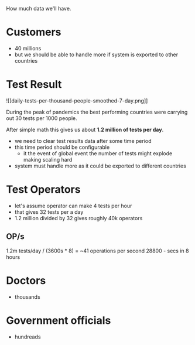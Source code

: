 
How much data we'll have.

# Customers

- 40 millions
- but we should be able to handle more if system is exported to other countries

# Test Result

![[daily-tests-per-thousand-people-smoothed-7-day.png]]

During the peak of pandemics the best performing countries were carrying out 30 tests per 1000 people.

After simple math this gives us about **1.2 million of tests per day**.

- we need to clear test results data after some time period
- this time period should be configurable
	- it the event of global event the number of tests might explode making scaling hard
- system must handle more as it could be exported to different countries

# Test Operators

- let's assume operator can make 4 tests per hour
- that gives 32 tests per a day
- 1.2 million divided by 32 gives roughly 40k operators

## OP/s

1.2m tests/day / (3600s * 8) = ~41 operations per second 
28800 - secs in 8 hours

# Doctors
 - thousands

# Government officials
- hundreads
